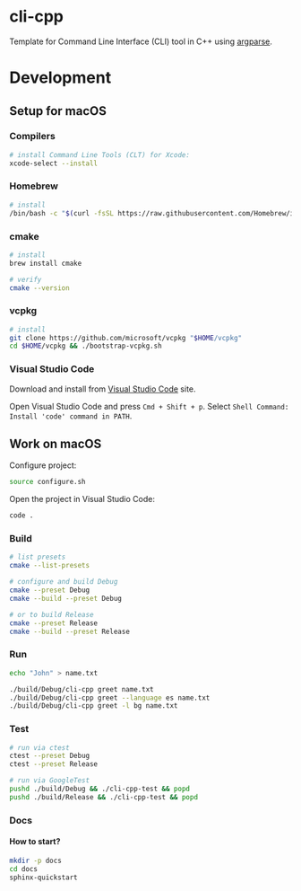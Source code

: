 # cli-cpp

Template for Command Line Interface (CLI) tool in C++ using [argparse](). 

# Development

## Setup for macOS

### Compilers

```bash
# install Command Line Tools (CLT) for Xcode:
xcode-select --install
```

### Homebrew

```bash
# install
/bin/bash -c "$(curl -fsSL https://raw.githubusercontent.com/Homebrew/install/HEAD/install.sh)"
```

### cmake

```bash
# install
brew install cmake 

# verify
cmake --version
```

### vcpkg

```bash
# install
git clone https://github.com/microsoft/vcpkg "$HOME/vcpkg"
cd $HOME/vcpkg && ./bootstrap-vcpkg.sh
```

### Visual Studio Code

Download and install from [Visual Studio Code](https://code.visualstudio.com/download) site.

Open Visual Studio Code and press `Cmd + Shift + p`. Select `Shell Command: Install 'code' command in PATH`. 

## Work on macOS

Configure project:

```bash
source configure.sh
```

Open the project in Visual Studio Code:

```bash
code .
```

### Build

```bash
# list presets
cmake --list-presets

# configure and build Debug
cmake --preset Debug
cmake --build --preset Debug

# or to build Release
cmake --preset Release
cmake --build --preset Release
```

###  Run

```bash
echo "John" > name.txt

./build/Debug/cli-cpp greet name.txt
./build/Debug/cli-cpp greet --language es name.txt
./build/Debug/cli-cpp greet -l bg name.txt
```

### Test

```bash
# run via ctest
ctest --preset Debug
ctest --preset Release

# run via GoogleTest
pushd ./build/Debug && ./cli-cpp-test && popd
pushd ./build/Release && ./cli-cpp-test && popd
```

### Docs

#### How to start? 

```bash
mkdir -p docs
cd docs
sphinx-quickstart
```

